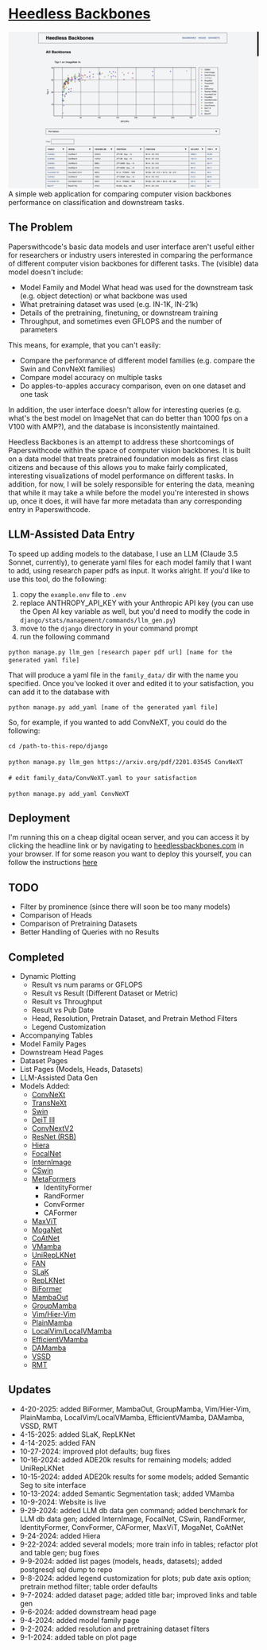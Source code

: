 # [Heedless Backbones](https://heedlessbackbones.com)

![Alt text](assets/plot_view.png?raw=true "Plot View")
A simple web application for comparing computer vision backbones performance on classification and downstream tasks.

## The Problem

Paperswithcode's basic data models and user interface aren't useful either for researchers or industry users interested in comparing the performance of different computer vision backbones for different tasks. The (visible) data model doesn't include:

- Model Family and Model What head was used for the downstream task (e.g. object detection) or what backbone was used
- What pretraining dataset was used (e.g. IN-1K, IN-21k)
- Details of the pretraining, finetuning, or downstream training
- Throughput, and sometimes even GFLOPS and the number of parameters

This means, for example, that you can't easily:

- Compare the performance of different model families (e.g. compare the Swin and ConvNeXt families)
- Compare model accuracy on multiple tasks
- Do apples-to-apples accuracy comparison, even on one dataset and one task

In addition, the user interface doesn't allow for interesting queries (e.g. what's the best model on ImageNet that can do better than 1000 fps on a V100 with AMP?), and the database is inconsistently maintained.

Heedless Backbones is an attempt to address these shortcomings of Paperswithcode within the space of computer vision backbones. It is built on a data model that treats pretrained foundation models as first class citizens and because of this allows you to make fairly complicated, interesting visualizations of model performance on different tasks. In addition, for now, I will be solely responsible for entering the data, meaning that while it may take a while before the model you're interested in shows up, once it does, it will have far more metadata than any corresponding entry in Paperswithcode.

## LLM-Assisted Data Entry

To speed up adding models to the database, I use an LLM (Claude 3.5 Sonnet, currently), to generate yaml files for each model family that I want to add, using research paper pdfs as input. It works alright. If you'd like to use this tool, do the following:

1. copy the `example.env` file to `.env`
2. replace ANTHROPY_API_KEY with your Anthropic API key (you can use the Open AI key variable as well, but you'd need to modify the code in `django/stats/management/commands/llm_gen.py`)
3. move to the `django` directory in your command prompt
4. run the following command

```
python manage.py llm_gen [research paper pdf url] [name for the generated yaml file]
```

That will produce a yaml file in the `family_data/` dir with the name you specified. Once you've looked it over and edited it to your satisfaction, you can add it to the database with

```
python manage.py add_yaml [name of the generated yaml file]
```

So, for example, if you wanted to add ConvNeXT, you could do the following:

```
cd /path-to-this-repo/django

python manage.py llm_gen https://arxiv.org/pdf/2201.03545 ConvNeXT

# edit family_data/ConvNeXT.yaml to your satisfaction

python manage.py add_yaml ConvNeXT
```

## Deployment

I'm running this on a cheap digital ocean server, and you can access it by clicking the headline link or by navigating to [heedlessbackbones.com](https://heedlessbackbones.com) in your browser. If for some reason you want to deploy this yourself, you can follow the instructions [here](https://github.com/igm503/django-deploy/blob/main/README.md)

## TODO

- Filter by prominence (since there will soon be too many models)
- Comparison of Heads
- Comparison of Pretraining Datasets
- Better Handling of Queries with no Results

## Completed

- Dynamic Plotting
  - Result vs num params or GFLOPS
  - Result vs Result (Different Dataset or Metric)
  - Result vs Throughput
  - Result vs Pub Date
  - Head, Resolution, Pretrain Dataset, and Pretrain Method Filters
  - Legend Customization
- Accompanying Tables
- Model Family Pages
- Downstream Head Pages
- Dataset Pages
- List Pages (Models, Heads, Datasets)
- LLM-Assisted Data Gen
- Models Added:
  - [ConvNeXt](https://arxiv.org/abs/2201.03545)
  - [TransNeXt](https://arxiv.org/abs/2311.17132)
  - [Swin](https://arxiv.org/abs/2103.14030)
  - [DeiT III](https://arxiv.org/abs/2204.07118)
  - [ConvNextV2](https://arxiv.org/abs/2301.00808)
  - [ResNet (RSB)](https://arxiv.org/abs/2110.00476)
  - [Hiera](https://arxiv.org/abs/2306.00989)
  - [FocalNet](https://arxiv.org/abs/2203.11926)
  - [InternImage](https://arxiv.org/abs/2211.05778)
  - [CSwin](https://arxiv.org/abs/2107.00652)
  - [MetaFormers](https://arxiv.org/abs/2210.13452)
    - IdentityFormer
    - RandFormer
    - ConvFormer
    - CAFormer
  - [MaxViT](https://arxiv.org/abs/2204.01697)
  - [MogaNet](https://arxiv.org/pdf/2211.03295)
  - [CoAtNet](https://arxiv.org/abs/2108.12895)
  - [VMamba](https://arxiv.org/abs/2401.10166)
  - [UniRepLKNet](https://arxiv.org/abs/2311.15599)
  - [FAN](https://arxiv.org/abs/2204.12451)
  - [SLaK](https://arxiv.org/abs/2207.03620)
  - [RepLKNet](https://arxiv.org/abs/2203.06717)
  - [BiFormer](https://arxiv.org/abs/2303.08810)
  - [MambaOut](https://arxiv.org/abs/2405.07992)
  - [GroupMamba](https://arxiv.org/abs/2407.13772)
  - [Vim/Hier-Vim](https://arxiv.org/abs/2306.00989)
  - [PlainMamba](https://arxiv.org/abs/2403.17695)
  - [LocalVim/LocalVMamba](https://arxiv.org/abs/2403.09338)
  - [EfficientVMamba](https://arxiv.org/pdf/2403.09977)
  - [DAMamba](https://arxiv.org/abs/2502.12627)
  - [VSSD](https://arxiv.org/abs/2407.18559)
  - [RMT](https://arxiv.org/abs/2309.11523)

## Updates

- 4-20-2025: added BiFormer, MambaOut, GroupMamba, Vim/Hier-Vim, PlainMamba, LocalVim/LocalVMamba, EfficientVMamba, DAMamba, VSSD, RMT
- 4-15-2025: added SLaK, RepLKNet
- 4-14-2025: added FAN
- 10-27-2024: improved plot defaults; bug fixes
- 10-16-2024: added ADE20k results for remaining models; added UniRepLKNet
- 10-15-2024: added ADE20k results for some models; added Semantic Seg to site interface
- 10-13-2024: added Semantic Segmentation task; added VMamba
- 10-9-2024: Website is live
- 9-29-2024: added LLM db data gen command; added benchmark for LLM db data gen; added InternImage, FocalNet, CSwin, RandFormer, IdentityFormer, ConvFormer, CAFormer, MaxViT, MogaNet, CoAtNet
- 9-24-2024: added Hiera
- 9-22-2024: added several models; more train info in tables; refactor plot and table gen; bug fixes
- 9-9-2024: added list pages (models, heads, datasets); added postgresql sql dump to repo
- 9-8-2024: added legend customization for plots; pub date axis option; pretrain method filter; table order defaults
- 9-7-2024: added dataset page; added title bar; improved links and table gen
- 9-6-2024: added downstream head page
- 9-4-2024: added model family page
- 9-2-2024: added resolution and pretraining dataset filters
- 9-1-2024: added table on plot page
